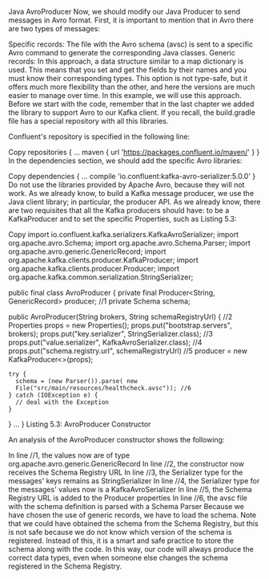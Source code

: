 Java AvroProducer
Now, we should modify our Java Producer to send messages in Avro format. First, it is important to mention that in Avro there are two types of messages:

Specific records: The file with the Avro schema (avsc) is sent to a specific Avro command to generate the corresponding Java classes.
Generic records: In this approach, a data structure similar to a map dictionary is used. This means that you set and get the fields by their names and you must know their corresponding types. This option is not type-safe, but it offers much more flexibility than the other, and here the versions are much easier to manage over time. In this example, we will use this approach.
Before we start with the code, remember that in the last chapter we added the library to support Avro to our Kafka client. If you recall, the build.gradle file has a special repository with all this libraries.

Confluent's repository is specified in the following line:

Copy
repositories {
 ...
 maven { url 'https://packages.confluent.io/maven/' }
 }
In the dependencies section, we should add the specific Avro libraries:

Copy
dependencies {
 ...
 compile 'io.confluent:kafka-avro-serializer:5.0.0'
 }
Do not use the libraries provided by Apache Avro, because they will not work. As we already know, to build a Kafka message producer, we use the Java client library; in particular, the producer API. As we already know, there are two requisites that all the Kafka producers should have: to be a KafkaProducer and to set the specific Properties, such as Listing 5.3:

Copy
import io.confluent.kafka.serializers.KafkaAvroSerializer; 
import org.apache.avro.Schema;
import org.apache.avro.Schema.Parser;
import org.apache.avro.generic.GenericRecord;
import org.apache.kafka.clients.producer.KafkaProducer;
import org.apache.kafka.clients.producer.Producer;
import org.apache.kafka.common.serialization.StringSerializer;

public final class AvroProducer {
  private final Producer<String, GenericRecord> producer; //1
  private Schema schema;

  public AvroProducer(String brokers, String schemaRegistryUrl) { //2
    Properties props = new Properties();
    props.put("bootstrap.servers", brokers);
    props.put("key.serializer", StringSerializer.class); //3
    props.put("value.serializer", KafkaAvroSerializer.class); //4
    props.put("schema.registry.url", schemaRegistryUrl) //5
    producer = new KafkaProducer<>(props);

    try {
      schema = (new Parser()).parse( new 
      File("src/main/resources/healthcheck.avsc")); //6
    } catch (IOException e) {
      // deal with the Exception
    }
  }
  ...
}
Listing 5.3: AvroProducer Constructor

An analysis of the AvroProducer constructor shows the following:

In line //1, the values now are of type org.apache.avro.generic.GenericRecord
In line //2, the constructor now receives the Schema Registry URL
In line //3, the Serializer type for the messages' keys remains as StringSerializer
In line //4, the Serializer type for the messages' values now is a KafkaAvroSerializer
In line //5, the Schema Registry URL is added to the Producer properties
In line //6, the avsc file with the schema definition is parsed with a Schema Parser
Because we have chosen the use of generic records, we have to load the schema. Note that we could have obtained the schema from the Schema Registry, but this is not safe because we do not know which version of the schema is registered. Instead of this, it is a smart and safe practice to store the schema along with the code. In this way, our code will always produce the correct data types, even when someone else changes the schema registered in the Schema Registry.